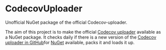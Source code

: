 # CodecovUploader
Unofficial NuGet package of the official Codecov-uploader.

The aim of this project is to make the official [Codecov uploader](https://uploader.codecov.io/) available as a NuGet package.
It checks daily if there is a new version of the [Codecov uploader in GitHub](https://github.com/codecov/uploader)for [NuGet](https://www.nuget.org/) available, packs it and loads it up.
